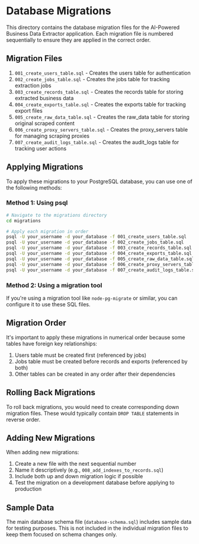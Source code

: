 # Database Migrations

This directory contains the database migration files for the AI-Powered Business Data Extractor application. Each migration file is numbered sequentially to ensure they are applied in the correct order.

## Migration Files

1. `001_create_users_table.sql` - Creates the users table for authentication
2. `002_create_jobs_table.sql` - Creates the jobs table for tracking extraction jobs
3. `003_create_records_table.sql` - Creates the records table for storing extracted business data
4. `004_create_exports_table.sql` - Creates the exports table for tracking export files
5. `005_create_raw_data_table.sql` - Creates the raw_data table for storing original scraped content
6. `006_create_proxy_servers_table.sql` - Creates the proxy_servers table for managing scraping proxies
7. `007_create_audit_logs_table.sql` - Creates the audit_logs table for tracking user actions

## Applying Migrations

To apply these migrations to your PostgreSQL database, you can use one of the following methods:

### Method 1: Using psql

```bash
# Navigate to the migrations directory
cd migrations

# Apply each migration in order
psql -U your_username -d your_database -f 001_create_users_table.sql
psql -U your_username -d your_database -f 002_create_jobs_table.sql
psql -U your_username -d your_database -f 003_create_records_table.sql
psql -U your_username -d your_database -f 004_create_exports_table.sql
psql -U your_username -d your_database -f 005_create_raw_data_table.sql
psql -U your_username -d your_database -f 006_create_proxy_servers_table.sql
psql -U your_username -d your_database -f 007_create_audit_logs_table.sql
```

### Method 2: Using a migration tool

If you're using a migration tool like `node-pg-migrate` or similar, you can configure it to use these SQL files.

## Migration Order

It's important to apply these migrations in numerical order because some tables have foreign key relationships:

1. Users table must be created first (referenced by jobs)
2. Jobs table must be created before records and exports (referenced by both)
3. Other tables can be created in any order after their dependencies

## Rolling Back Migrations

To roll back migrations, you would need to create corresponding down migration files. These would typically contain `DROP TABLE` statements in reverse order.

## Adding New Migrations

When adding new migrations:

1. Create a new file with the next sequential number
2. Name it descriptively (e.g., `008_add_indexes_to_records.sql`)
3. Include both up and down migration logic if possible
4. Test the migration on a development database before applying to production

## Sample Data

The main database schema file (`database-schema.sql`) includes sample data for testing purposes. This is not included in the individual migration files to keep them focused on schema changes only.